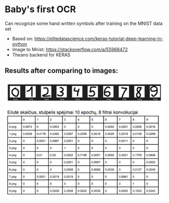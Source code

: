 # Baby's first OCR

Can recognize some hand written symbols after training on the MNIST data set

- Based on: https://elitedatascience.com/keras-tutorial-deep-learning-in-python
- Image to Mnist:  https://stackoverflow.com/a/55968472
- Theano backend for KERAS

## Results after comparing to images:

![Results](https://github.com/Rytisgit/Baby-s-first-ocr/blob/master/ResultsInLithuanian/resultPicture.png)

